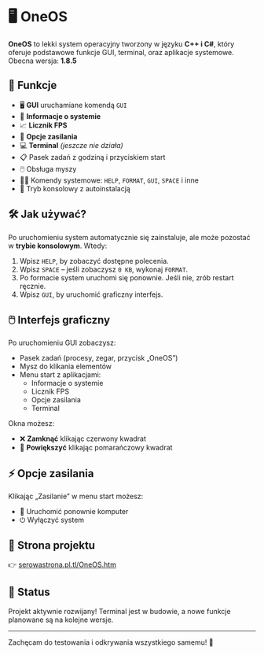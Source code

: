 
# 🖥️ OneOS

**OneOS** to lekki system operacyjny tworzony w języku **C++ i C#**, który oferuje podstawowe funkcje GUI, terminal, oraz aplikacje systemowe. Obecna wersja: **1.8.5**

## 🚀 Funkcje

- 🖥️ **GUI** uruchamiane komendą `GUI`
- 🧠 **Informacje o systemie**
- 📈 **Licznik FPS**
- 🔌 **Opcje zasilania**
- 💻 **Terminal** *(jeszcze nie działa)*
- 📋 Pasek zadań z godziną i przyciskiem start
- 🖱️ Obsługa myszy
- 🧑‍💻 Komendy systemowe: `HELP`, `FORMAT`, `GUI`, `SPACE` i inne
- 🔧 Tryb konsolowy z autoinstalacją

## 🛠️ Jak używać?

Po uruchomieniu system automatycznie się zainstaluje, ale może pozostać w **trybie konsolowym**. Wtedy:

1. Wpisz `HELP`, by zobaczyć dostępne polecenia.
2. Wpisz `SPACE` – jeśli zobaczysz `0 KB`, wykonaj `FORMAT`.
3. Po formacie system uruchomi się ponownie. Jeśli nie, zrób restart ręcznie.
4. Wpisz `GUI`, by uruchomić graficzny interfejs.

## 🖱️ Interfejs graficzny

Po uruchomieniu GUI zobaczysz:

- Pasek zadań (procesy, zegar, przycisk „OneOS”)
- Mysz do klikania elementów
- Menu start z aplikacjami:
  - Informacje o systemie
  - Licznik FPS
  - Opcje zasilania
  - Terminal

Okna możesz:

- ❌ **Zamknąć** klikając czerwony kwadrat
- 🔲 **Powiększyć** klikając pomarańczowy kwadrat

## ⚡ Opcje zasilania

Klikając „Zasilanie” w menu start możesz:

- 🔁 Uruchomić ponownie komputer
- ⏻ Wyłączyć system

## 🔗 Strona projektu

👉 [serowastrona.pl.tl/OneOS.htm](https://serowastrona.pl.tl/OneOS.htm)

## 📌 Status

Projekt aktywnie rozwijany! Terminal jest w budowie, a nowe funkcje planowane są na kolejne wersje.

---

Zachęcam do testowania i odkrywania wszystkiego samemu! 💪
